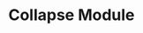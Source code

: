 ---
layout: default
title: Collapse Module
parent: Components
grand_parent: Modules
nav_order: 9
---